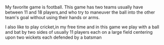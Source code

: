My favorite game is football.
This game has two teams usually have between 11 and 18 players,and who try to maneuver the ball into the other team's goal without using their hands or arms.

I also like to play cricket,in my free time and in this game we play with a ball and bat by two sides of usually 11 players each on a large field centering upon two wickets each defended by a batsman

